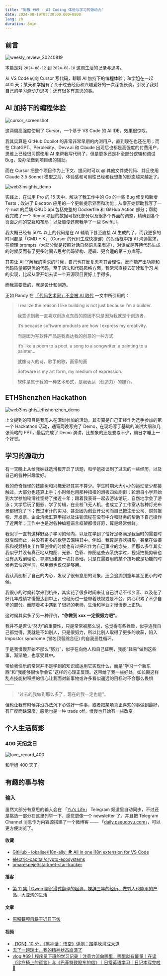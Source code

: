 ```yaml
---
title: "周报 #69 - AI Coding 体验与学习的源动力"
date: 2024-08-19T05:30:00.000+0800
lang: zh
duration: 8min
---
```




## 前言

![weekly_review_20240819](https://image.pseudoyu.com/images/weekly_review_20240819.png)

本篇是对 `2024-08-12` 到 `2024-08-18` 这周生活的记录与思考。

从 VS Code 转向 Cursor 写代码，聊聊 AI 加持下的编程体验；和学姐在一起 400 天；某天和学姐有了关于过去经历和兴趣爱好的一次深夜长谈，引发了我对自己的学习源动力思考；还有很多有意思的事。

## AI 加持下的编程体验

![cursor_screenshot](https://image.pseudoyu.com/images/cursor_screenshot.jpg)

这两周高强度使用了 Cursor，一个基于 VS Code 的 AI IDE，效果很惊叹。

我其实算是 GitHub Copilot 的非常非常早期的内测用户，直到现在也还在用；而在 ChatGPT、Perplexity、Devv.ai 和 Claude 出现后也都是高强度的付费用户，思维上已经很习惯使用 AI 来帮我写代码了，但是更多还是补全部分逻辑和调试 Bug，没办法做到项目级的辅助。

而在 Cursor 把整个项目作为上下文、提问时可以 @ 其他文件或代码、并且使用 Claude 3.5 Sonnet 模型之后，体验感和可用性已经和我想象的形态越来越近了。

![web3insights_demo](https://image.pseudoyu.com/images/web3insights_demo.png)

实践上，在试用 Pro 的 15 天中，解决了我工作中的 Go 的一些 Bug 修复和新增 Tests；改进了 Electron 应用的一个更新提示界面和功能；从零开始帮助我写了一个 rust 的后端 CRUD api 包括完整的 Dockerfile 和 GitHub Action 部分；帮助我完成了一个 Remix 项目的数据可视化部分以及很多个界面的调整，精确到各个页面之间的交互和布局；以及顺便还帮我学了一些 SwiftUI。

我大概已经有 50% 以上的代码是在 AI 辅助下甚至直接 AI 生成的了，而我更多的时间都是「CMD + K」（Cursor 的代码生成快捷键）的对话框中跟 AI 沟通需求，在梳理 prompts（大部分就是按照对话自然语言来表述），对话或是等待代码生成的时候反而有了更多时间去思考代码架构、逻辑、更合适的第三方库等。

其实让 AI 了解我的需求的时候，自己也在反复思考其合理性，反而能产出功能和代码质量都更优的代码，至于语法和代码风格方面，我常常直接去研读和学习 AI 的实现，比起从零开始去读一个开源项目要好上手得多。

而我需要做的，就是设计和创造。

正如 Randy 在 [「代码艺术家」不会被 AI 取代](https://lutaonan.com/blog/code-artists/) 一文中所引用的：

> I realize the reason I like building is not just because I’m a builder.
>
> 我意识到我一直喜欢创造点东西的原因不只是因为我就是个创造者.
>
> It’s because software products are how I express my creativity.
>
> 而是因为写软件产品是我表达我的创意的一种方式
>
> It’s like a poem to a poet, a song to a songwriter, a painting to a painter…
>
> 就像诗人的诗，歌手的歌，画家的画
>
> Software is my art form, my medium of expression.
>
> 软件是属于我的一种艺术形式，是我表达（创造力）的媒介。

## ETHShenzhen Hackathon

![web3insights_ethshenzhen_demo](https://image.pseudoyu.com/images/web3insights_ethshenzhen_demo.jpg)

上文提到的项目是我周末在深圳参加的活动，其实算是自己正经作为选手参加的第一个 Hackathon 活动，通宵两晚写完了 Demo，在现场写了基础的演讲大纲和几张简略的 PPT，最后完成了 Demo 演讲，比想象的还是要累不少，周日才睡上一个好觉。

## 学习的源动力

有一天晚上从给我妹妹选滑板开启了话题，和学姐夜谈到了过去的一些经历，以及自己的各种兴趣爱好。

我的奇奇怪怪的技能树和兴趣爱好其实不算少。学生时期大大小小的运动至少都接触过，大部分也还算上手；小时候也用那种扭扭的滑板四处刷街；轮滑自小学开始到大学参加轮滑社坚持了接近十年；跟着我表哥一起去游泳馆玩，自然地学会了游泳；大学后玩了摄影、学了剪辑，在全校飞无人机，也成立了工作室从各种灯光布景都研究了下；做过审计的实习、甚至因为创业开公司而自己把注册公司、财务报税、开发票、企业清缴汇算申报以及注销流程在没有中介和财务的帮助下自己操作了近两年；工作中也是对各种编程语言框架都很好奇，算是经常尝鲜。

我似乎一直有这样野路子学习的倾向，以及在学到了恰好足够满足我当时的需要时就戛然而止，并没有更多的欲望去深耕其中。例如，我算是喜欢摄影，甚至在做摄影和视频相关工作室创业的时候也有过把它作为自己事业的念头，但那么多年其实我似乎并没有真正地从构图、光影、色彩、修图这些去系统学过，视频拍摄剪辑也没有从戏剧理论、导演思维这一块打基础，只是在需要用的某个技巧或是功能的时候再去快速学习，够用但也仅仅是够用。

我认真剖析了自己的内心，发现了很有意思的现象，还会追溯到童年甚至更小的时候。

我很小的时候转学来到杭州，其实花了很多时间来让自己讲话不带乡音、以及花了好几年成绩才慢慢达到中上，也经历过一些带着歧视或是不公，内心积累了不少自卑的部分。而随着初中遇到了很好的老师，生活和学业才慢慢走上正轨。

这时候其实多了另一种评价，**“你做到 xxx 一定很努力吧”**。

我并不是否认“努力”的重要性，只是常常被那么说，总觉得有些挫败，似乎连我自己都觉得，我就是不如别人，只是很努力，所以比别人取得了更多的收获，陷入 Impostor syndrome (冒名顶替综合征) 的自我恶性循环。

于是我慢慢开始不那么“努力”，似乎在向他人和自己证明，我能“轻易”做到这些事，渐渐地，也享受其中。

带给我快乐的常常并不是学到的知识或运用它实现什么，而是“学习一个新东西”和“我能够很快学会它”这样的心理正反馈。这带给了我一些好处，如长期这样乱点技能树积攒的信心让我面对新事物或许多看似遥远的目标时不会那么畏惧 ——

> “过去的我做到那么多了，现在的我一定也能”。

但也让我有时候并没办法沉下心做好一件事，或者把某项真正喜欢的事做到最好，有广度而缺深度，感觉也是一种 trade off，慢慢也开始有一些改变。

## 个人生活剪影

### 400 天纪念日

![love_record_400](https://image.pseudoyu.com/images/love_record_400.jpg)

和学姐 400 天了。

## 有趣的事与物

### 输入

虽然大部分有意思的输入会在 「[Yu's Life](https://t.me/pseudoyulife)」 Telegram 频道里自动同步，不过还是挑选一部分在这里列举一下，感觉更像一个 newsletter 了。并且把 Telegram Channel 消息作为内容源搭建了一个微博客 —— 「[daily.pseudoyu.com](https://daily.pseudoyu.com/)」，可以更方便浏览了。

#### 收藏

- [GitHub - lokalise/i18n-ally: 🌍 All in one i18n extension for VS Code](https://github.com/lokalise/i18n-ally)
- [electric-capital/crypto-ecosystems](https://github.com/electric-capital/crypto-ecosystems)
- [omarespejel/starknet-star-tracker](https://github.com/omarespejel/starknet-star-tracker)

#### 播客

- [第 11 集 | Owen 聊沉浸式翻译的起源、裸辞三年的经历、做穷人也能用的产品、大亚湾的生活](https://www.listennotes.com/e/e1a391614f16491fb6999b162524f5dd)

#### 文章

- [原积薪项目将于近日下线](https://darmau.co/zh/article/firewood-will-be-offline)

#### 视频

- [【IGN】10 分，《黑神话：悟空》评测：踏平坎坷成大道](https://www.bilibili.com/video/BV1Ti421a7dv)
- [去了一趟瑞士，我的精神状态崩溃了](https://www.bilibili.com/video/BV1XW42197H8)
- [vlog #69 | 程序员下班的学习记录｜注意力流向哪里，哪里就有能量｜在读《诊疗椅上的谎言》与《巴菲特致股东的信》｜日常英语学习｜日记本写完啦 🎉](https://www.bilibili.com/video/BV1Kf421i7r4)

